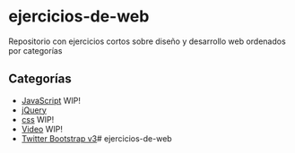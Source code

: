 # ejercicios-de-web
Repositorio con ejercicios cortos sobre diseño y desarrollo web ordenados por categorías
## Categorías
- [JavaScript](./javascript/README.md) WIP!
- [jQuery](./jquery/README.md)
- [css](./css/README.md) WIP!
- [Video](./video/README.md) WIP!
- [Twitter Bootstrap v3](./bootstrapv3/README.md)# ejercicios-de-web
